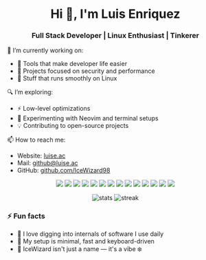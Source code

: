 <h1 align="center">Hi 👋, I'm Luis Enriquez</h1>
<h3 align="center">Full Stack Developer | Linux Enthusiast | Tinkerer</h3>

🌱 I’m currently working on:
- 🧰 Tools that make developer life easier  
- 🔐 Projects focused on security and performance  
- 🐧 Stuff that runs smoothly on Linux  

🔍 I’m exploring:
- ⚡️ Low-level optimizations  
- 🧪 Experimenting with Neovim and terminal setups  
- 💡 Contributing to open-source projects  

📫 How to reach me:
- Website: [luise.ac](https://luise.ac)  
- Mail: [github@luise.ac](mailto:github@luise.ac)
- GitHub: [github.com/IceWizard98](https://github.com/IceWizard98)  

<p align="center">
  <img src="https://img.shields.io/badge/PHP-777BB4?style=for-the-badge&logo=php&logoColor=white"/>
  <img src="https://img.shields.io/badge/Python-3776AB?style=for-the-badge&logo=python&logoColor=white"/>
  <img src="https://img.shields.io/badge/Java-007396?style=for-the-badge&logo=java&logoColor=white"/>
  <img src="https://img.shields.io/badge/Go-00ADD8?style=for-the-badge&logo=go&logoColor=white"/>

  <img src="https://img.shields.io/badge/Vue.js-35495E?style=for-the-badge&logo=vue.js&logoColor=4FC08D"/>
  <img src="https://img.shields.io/badge/JavaScript-F7DF1E?style=for-the-badge&logo=javascript&logoColor=black"/>

  <img src="https://img.shields.io/badge/MySQL-4479A1?style=for-the-badge&logo=mysql&logoColor=white"/>
  <img src="https://img.shields.io/badge/MongoDB-47A248?style=for-the-badge&logo=mongodb&logoColor=white"/>
  <img src="https://img.shields.io/badge/MariaDB-003545?style=for-the-badge&logo=mariadb&logoColor=white"/>
  <img src="https://img.shields.io/badge/TiDB-E02020?style=for-the-badge&logo=pingcap&logoColor=white"/>

  <img src="https://img.shields.io/badge/Docker-2496ED?style=for-the-badge&logo=docker&logoColor=white"/>
  <img src="https://img.shields.io/badge/Git-F05032?style=for-the-badge&logo=git&logoColor=white"/>
  <img src="https://img.shields.io/badge/Neovim-57A143?style=for-the-badge&logo=neovim&logoColor=white"/>
  <img src="https://img.shields.io/badge/Linux-FCC624?style=for-the-badge&logo=linux&logoColor=black"/>
</p>

<p align="center">
  <img src="https://github-readme-stats.vercel.app/api?username=IceWizard98&show_icons=true&theme=radical" alt="stats" />
  <img src="https://github-readme-streak-stats.herokuapp.com/?user=IceWizard98&theme=radical" alt="streak" />
</p>

### ⚡ Fun facts

- 🧠 I love digging into internals of software I use daily  
- 🔌 My setup is minimal, fast and keyboard-driven  
- 🧊 IceWizard isn't just a name — it's a vibe ❄️
